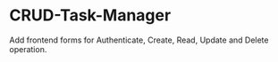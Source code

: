 # CRUD-Task-Manager
Add frontend forms for Authenticate,  Create, Read, Update and Delete operation.  
